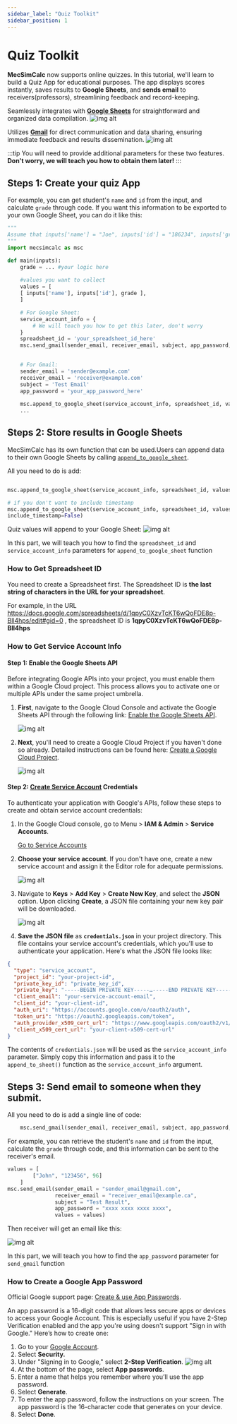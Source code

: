 ```yaml
---
sidebar_label: "Quiz Toolkit"
sidebar_position: 1
---
```

# Quiz Toolkit

**MecSimCalc** now supports online quizzes.
In this tutorial, we'll learn to build a Quiz App for educational purposes. The app displays scores 
instantly, saves results to **Google Sheets**, and **sends email** to receivers(professors), streamlining 
feedback and record-keeping.

Seamlessly integrates with **[Google Sheets](google-sheet)** for straightforward and organized data compilation.
![img alt](/docs/advanced-application/quiz-toolkit/sheet_res.png)


Utilizes **[Gmail](gmail)** for direct communication and data sharing, ensuring immediate feedback and results dissemination.
![img alt](/docs/advanced-application/quiz-toolkit/gmail_res.png)

:::tip
You will need to provide additional parameters for these two features. **Don't worry, we will teach you how to obtain them later!**
:::
## Steps 1: Create your quiz App
For example, you can get student's `name` and `id` from the input, and calculate `grade` through code. If you want this information to be exported to your own Google Sheet, you can do it like this:
```python
"""
Assume that inputs['name'] = "Joe", inputs['id'] = "186234", inputs['grade'] = 85
"""
import mecsimcalc as msc

def main(inputs):
    grade = ... #your logic here
    
    #values you want to collect
    values = [
    [ inputs['name'], inputs['id'], grade ],
    ]    

    # For Google Sheet:
    service_account_info = {
        # We will teach you how to get this later, don't worry
    }
    spreadsheet_id = 'your_spreadsheet_id_here'
    msc.send_gmail(sender_email, receiver_email, subject, app_password, values)

    
    # For Gmail:
    sender_email = 'sender@example.com'
    receiver_email = 'receiver@example.com'
    subject = 'Test Email'
    app_password = 'your_app_password_here'
    
    msc.append_to_google_sheet(service_account_info, spreadsheet_id, values)
    ...
```
## Steps 2: Store results in Google Sheets
MecSimCalc has its own function that can be used.Users can append data to their own Google Sheets by calling [`append_to_google_sheet`](../mecsimcalc-library#append_to_google_sheet).


All you need to do is add:
```python

msc.append_to_google_sheet(service_account_info, spreadsheet_id, values)

# if you don't want to include timestamp
msc.append_to_google_sheet(service_account_info, spreadsheet_id, values, 
include_timestamp=False)
```

Quiz values will append to your Google Sheet:
![img alt](/docs/advanced-application/quiz-toolkit/sheet_ex.png)


In this part, we will teach you how to find the `spreadsheet_id` and `service_account_info` parameters for `append_to_google_sheet` function
### How to Get Spreadsheet ID
You need to create a Spreadsheet first.
The Spreadsheet ID is **the last string of characters in the URL for your spreadsheet**.

For example, in the URL https://docs.google.com/spreadsheets/d/1qpyC0XzvTcKT6wQoFDE8p-Bll4hps/edit#gid=0 , the spreadsheet ID is **1qpyC0XzvTcKT6wQoFDE8p-Bll4hps**

### How to Get Service Account Info

#### **Step 1: Enable the Google Sheets API**

Before integrating Google APIs into your project, you must enable them within a Google Cloud project. This process allows you to activate one or multiple APIs under the same project umbrella.

1. **First**, navigate to the Google Cloud Console and activate the Google Sheets API through the following link: [Enable the Google Sheets API](https://console.cloud.google.com/flows/enableapi?apiid=sheets.googleapis.com).

   ![img alt](/docs/advanced-application/quiz-toolkit/sheet_step_1.png)

2. **Next**, you'll need to create a Google Cloud Project if you haven't done so already. Detailed instructions can be found here: [Create a Google Cloud Project](https://developers.google.com/workspace/guides/create-project).

   ![img alt](/docs/advanced-application/quiz-toolkit/sheet_step_2.png)

#### **Step 2: [Create Service Account](https://developers.google.com/workspace/guides/create-credentials#create_credentials_for_a_service_account) Credentials**

To authenticate your application with Google's APIs, follow these steps to create and obtain service account credentials:

1. In the Google Cloud console, go to Menu  > **IAM & Admin** > **Service Accounts**.

   [Go to Service Accounts](https://console.cloud.google.com/iam-admin/serviceaccounts)

2. **Choose your service account**. If you don't have one, create a new service account and assign it the Editor role for adequate permissions.

   ![img alt](/docs/advanced-application/quiz-toolkit/sheet_step_3.png)
3. Navigate to **Keys** > **Add Key** > **Create New Key**, and select the **JSON** option. Upon clicking **Create**, a JSON file containing your new key pair will be downloaded.

   ![img alt](/docs/advanced-application/quiz-toolkit/sheet_step_4.png)
4. **Save the JSON file** as **`credentials.json`** in your project directory. This file contains your service account's credentials, which you'll use to authenticate your application. Here's what the JSON file looks like:

```json
{
  "type": "service_account",
  "project_id": "your-project-id",
  "private_key_id": "private_key_id",
  "private_key": "-----BEGIN PRIVATE KEY-----…-----END PRIVATE KEY-----\n",
  "client_email": "your-service-account-email",
  "client_id": "your-client-id",
  "auth_uri": "https://accounts.google.com/o/oauth2/auth",
  "token_uri": "https://oauth2.googleapis.com/token",
  "auth_provider_x509_cert_url": "https://www.googleapis.com/oauth2/v1/certs",
  "client_x509_cert_url": "your-client-x509-cert-url"
}
```

The contents of `credentials.json` will be used as the `service_account_info` parameter. Simply copy this information and pass it to the `append_to_sheet()` function as the `service_account_info` argument.


## Steps 3: Send email to someone when they submit.

All you need to do is add a single line of code:
```python
    msc.send_gmail(sender_email, receiver_email, subject, app_password, values)
```
For example, you can retrieve the student's `name` and `id` from the input, calculate the `grade` through code, and this information can be sent to the receiver's email.
```python
values = [
        ["John", "123456", 96]
    ]
msc.send_email(sender_email = "sender_email@gmail.com", 
               receiver_email = "receiver_email@example.ca", 
               subject = "Test Result", 
               app_password = "xxxx xxxx xxxx xxxx", 
               values = values)
```
Then receiver will get an email like this:

![img alt](/docs/advanced-application/quiz-toolkit/gmail_ex.png)

In this part, we will teach you how to find the `app_password` parameter for `send_gmail` function
### How to Create a Google App Password

Official Google support page: [Create & use App Passwords](https://support.google.com/accounts/answer/185833?hl=en).

An app password is a 16-digit code that allows less secure apps or devices to access your Google Account. This is especially useful if you have 2-Step Verification enabled and the app you're using doesn't support "Sign in with Google." Here’s how to create one:

1. Go to your [Google Account](https://myaccount.google.com/).
2. Select **Security.**
3. Under "Signing in to Google," select **2-Step Verification**.
   ![img alt](/docs/advanced-application/quiz-toolkit/gmail_step_1.png)
4. At the bottom of the page, select **App passwords**.
5. Enter a name that helps you remember where you’ll use the app password.
6. Select **Generate**.
7. To enter the app password, follow the instructions on your screen. The app password is the 16-character code that generates on your device.
8. Select **Done**.


